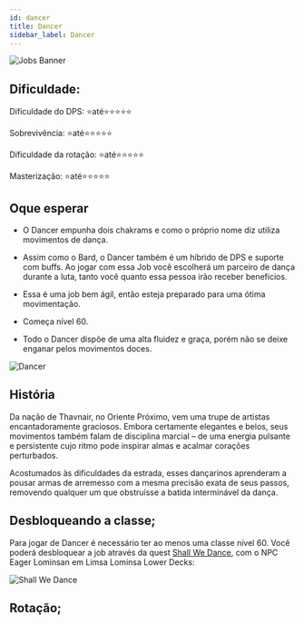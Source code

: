 ```yaml
---
id: dancer
title: Dancer
sidebar_label: Dancer
---
```


![Jobs Banner](https://i.imgur.com/dX4UQ0n.png)

## Dificuldade: 
 Dificuldade do DPS: ⭐até⭐⭐⭐⭐⭐ 

 Sobrevivência: ⭐até⭐⭐⭐⭐⭐

 Dificuldade da rotação: ⭐até⭐⭐⭐⭐⭐

 Masterização: ⭐até⭐⭐⭐⭐⭐
## Oque esperar

- O Dancer empunha dois chakrams e como o próprio nome diz utiliza movimentos de dança.

- Assim como o Bard, o Dancer também é um híbrido de DPS e suporte com buffs. Ao jogar com essa Job você escolherá um parceiro de dança durante a luta, tanto você quanto essa pessoa irão receber beneficios.

- Essa é uma job bem ágil, então esteja preparado para uma ótima movimentação.

- Começa nível 60.

- Todo o Dancer dispõe de uma alta fluidez e graça, porém não se deixe enganar pelos movimentos doces.

![Dancer](https://i.imgur.com/8nbiiuF.png)

## História

Da nação de Thavnair, no Oriente Próximo, vem uma trupe de artistas encantadoramente graciosos. Embora certamente elegantes e belos, seus movimentos também falam de disciplina marcial – de uma energia pulsante e persistente cujo ritmo pode inspirar almas e acalmar corações perturbados. 

Acostumados às dificuldades da estrada, esses dançarinos aprenderam a pousar armas de arremesso com a mesma precisão exata de seus passos, removendo qualquer um que obstruísse a batida interminável da dança.

## Desbloqueando a classe;

Para jogar de Dancer é necessário ter ao menos uma classe nível 60. Você poderá desbloquear a job através da quest [Shall We Dance](https://na.finalfantasyxiv.com/lodestone/playguide/db/quest/1b1d77bef99/), com o NPC Eager Lominsan em Limsa Lominsa Lower Decks:

![Shall We Dance](https://i.imgur.com/QIsVBMp.png)

## Rotação;





